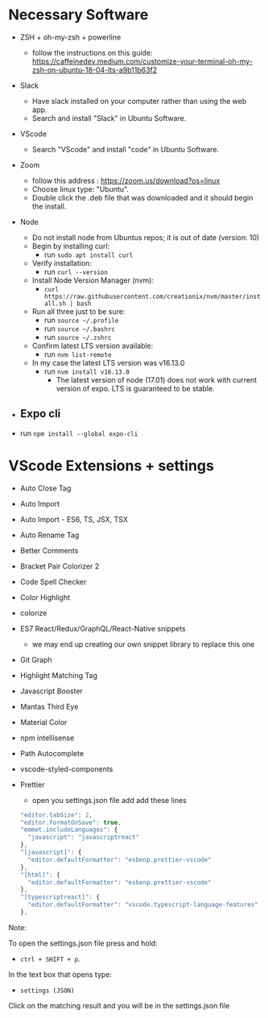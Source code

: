 # Necessary Software

- ZSH + oh-my-zsh + powerline

  - follow the instructions on this guide:
    https://caffeinedev.medium.com/customize-your-terminal-oh-my-zsh-on-ubuntu-18-04-lts-a9b11b63f2

- Slack

  - Have slack installed on your computer rather than using the web app.
  - Search and install "Slack" in Ubuntu Software.

- VScode

  - Search "VScode" and install "code" in Ubuntu Software.

- Zoom

  - follow this address : https://zoom.us/download?os=linux
  - Choose linux type: "Ubuntu".
  - Double click the .deb file that was downloaded and it should begin the install.

- Node

  - Do not install node from Ubuntus repos; it is out of date (version: 10)
  - Begin by installing curl:
    - run `sudo apt install curl`
  - Verify installation:
    - run `curl --version`
  - Install Node Version Manager (nvm):
    - `curl https://raw.githubusercontent.com/creationix/nvm/master/install.sh | bash`
  - Run all three just to be sure:
    - run `source ~/.profile`
    - run `source ~/.bashrc`
    - run `source ~/.zshrc`
  - Confirm latest LTS version available:
    - run `nvm list-remote`
  - In my case the latest LTS version was v16.13.0
    - run `nvm install v16.13.0`
      - The latest version of node (17.01) does not work with current version of expo. LTS is guaranteed to be stable.

- ## Expo cli

- run `npm install --global expo-cli`

# VScode Extensions + settings

- Auto Close Tag
- Auto Import
- Auto Import - ES6, TS, JSX, TSX
- Auto Rename Tag
- Better Comments
- Bracket Pair Colorizer 2
- Code Spell Checker
- Color Highlight
- colorize
- ES7 React/Redux/GraphQL/React-Native snippets
  - we may end up creating our own snippet library to replace this one
- Git Graph
- Highlight Matching Tag
- Javascript Booster
- Mantas Third Eye
- Material Color
- npm intellisense
- Path Autocomplete
- vscode-styled-components

- Prettier

  - open you settings.json file add add these lines

  ```js
  "editor.tabSize": 2,
  "editor.formatOnSave": true,
  "emmet.includeLanguages": {
    "javascript": "javascriptreact"
  },
  "[javascript]": {
    "editor.defaultFormatter": "esbenp.prettier-vscode"
  },
  "[html]": {
    "editor.defaultFormatter": "esbenp.prettier-vscode"
  },
  "[typescriptreact]": {
    "editor.defaultFormatter": "vscode.typescript-language-features"
  },
  ```

Note:

To open the settings.json file press and hold:

- `ctrl + SHIFT + p`.

In the text box that opens type:

- `settings (JSON)`

Click on the matching result and you will be in the settings.json file
